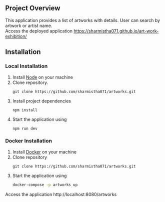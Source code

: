 ## Project Overview

This application provides a list of artworks with details.
User can search by artwork or artist name.
<br>
Access the deployed application https://sharmistha071.github.io/art-work-exhibition/

## Installation

### Local Installation

1. Install [Node](https://nodejs.org/en/download/current) on your machine
2. Clone repository.
   ```
   git clone https://github.com/sharmistha071/artworks.git
   ```
3. Install project dependencies
   ```
   npm install
   ```
4. Start the application using
   ```
   npm run dev
   ```

### Docker Installation

1. Install [Docker](https://www.docker.com/get-started) on your machine
2. Clone repository
   ```
   git clone https://github.com/sharmistha071/artworks.git
   ```
3. Start the application using
   ```bash
   docker-compose -p artworks up
   ```

Access the application http://localhost:8080/artworks
